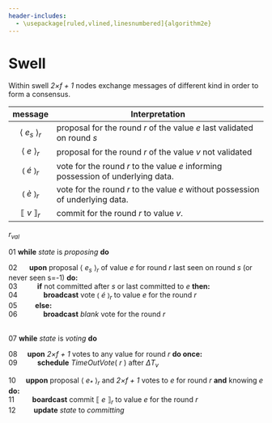```yaml
---
header-includes:
  - \usepackage[ruled,vlined,linesnumbered]{algorithm2e}
---
```


# Swell

Within swell _2×f + 1_ nodes exchange messages of different kind in order to form a consensus. 

| message               | Interpretation                                                                    |
|:---------------------:|-----------------------------------------------------------------------------------|
|⟨ _e<sub>s</sub>_ ⟩<sub>_r_</sub>    | proposal for the round _r_ of the value _e_ last validated on round _s_     |
|⟨ _e_  ⟩<sub>_r_</sub>          | proposal for the round _r_ of the value _v_ not validated                         |
|⦅ _é_ ⦆<sub>_r_</sub>         | vote for the round _r_ to the value _e_ informing possession of underlying data.  |
|⦅ _è_  ⦆<sub>_r_</sub>         | vote for the round _r_ to the value _e_ without possession of underlying data.    |
| ⟦ _v_ ⟧<sub>_r_</sub>            | commit for the round _r_ to value _v_.                                            |





_r<sub>val</sub>_

01 **while** _state_ is _proposing_ **do**

 
02
&nbsp;&nbsp;&nbsp;&nbsp; 
**upon** proposal ⟨ _e<sub>s</sub>_ ⟩<sub>_r_</sub> of value _e_ for round _r_ last seen on round _s_ (or never seen s=-1) **do:**
\
03 &nbsp;&nbsp;&nbsp;&nbsp;&nbsp;&nbsp;&nbsp;&nbsp; 
**if** not committed after _s_ or last committed to _e_ **then:**
\
04&nbsp;&nbsp;&nbsp;&nbsp;&nbsp;&nbsp;&nbsp;&nbsp;&nbsp;&nbsp;&nbsp;&nbsp;
**broadcast** vote ⦅ _é_ ⦆<sub>_r_</sub> to value _e_ for the round _r_
\
05&nbsp;&nbsp;&nbsp;&nbsp;&nbsp;&nbsp;&nbsp;&nbsp;
**else:**
\
06&nbsp;&nbsp;&nbsp;&nbsp;&nbsp;&nbsp;&nbsp;&nbsp;&nbsp;&nbsp;&nbsp;&nbsp;
**broadcast** _blank_ vote for the round _r_

\
07 **while** _state_ is _voting_ **do**

08&nbsp;&nbsp;&nbsp;&nbsp; 
**upon** _2×f + 1_ votes to any value for round _r_ **do once:** 
\
09 &nbsp;&nbsp;&nbsp;&nbsp;&nbsp;&nbsp;&nbsp;&nbsp; 
**schedule** _TimeOutVote_( _r_ ) after _ΔT<sub>v</sub>_

10&nbsp;&nbsp;&nbsp;&nbsp;
**uppon** proposal ⟨ _e<sub>*</sub>_ ⟩<sub>_r_</sub> and _2×f + 1_ votes to _e_ for round _r_ **and** knowing _e_ **do:**
\
11&nbsp;&nbsp;&nbsp;&nbsp;&nbsp;&nbsp;&nbsp;&nbsp;
**boardcast** commit ⟦ _e_ ⟧<sub>_r_</sub> to value _e_ for the round _r_
\
12&nbsp;&nbsp;&nbsp;&nbsp;&nbsp;&nbsp;&nbsp;&nbsp;
**update** _state_  to _committing_ 
